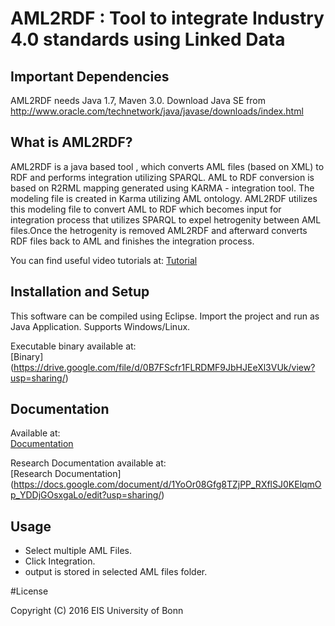 # AML2RDF : Tool to integrate Industry 4.0 standards using Linked Data

## Important Dependencies

AML2RDF needs Java 1.7, Maven 3.0. Download Java SE from  
http://www.oracle.com/technetwork/java/javase/downloads/index.html

## What is AML2RDF?

AML2RDF is a java based tool , which converts AML files (based on XML) to RDF and performs integration utilizing SPARQL. AML to RDF conversion is based on R2RML mapping generated using KARMA - integration tool. The modeling file is created in Karma utilizing AML ontology. AML2RDF utilizes this modeling file to convert AML to RDF which becomes input for integration process that utilizes SPARQL to expel hetrogenity between AML files.Once the hetrogenity is removed AML2RDF and afterward converts RDF files back to AML and finishes the integration process.

You can find useful video tutorials at: [Tutorial](https://drive.google.com/open?id=0B7FScfr1FLRDLXVBcEY3UWNObGc/)

## Installation and Setup  

This software can be compiled using Eclipse. Import the project and run as Java Application.
Supports Windows/Linux.

Executable binary available at:     
[Binary] (https://drive.google.com/file/d/0B7FScfr1FLRDMF9JbHJEeXl3VUk/view?usp=sharing/)

## Documentation  

Available at:    
[Documentation](documentation/)

Research Documentation available at:  
[Research Documentation] (https://docs.google.com/document/d/1YoOr08Gfg8TZjPP_RXflSJ0KElqmOp_YDDjGOsxgaLo/edit?usp=sharing/)

## Usage  

* Select multiple AML Files.
* Click Integration.
* output is stored in selected AML files folder.

#License

Copyright (C) 2016 EIS University of Bonn
